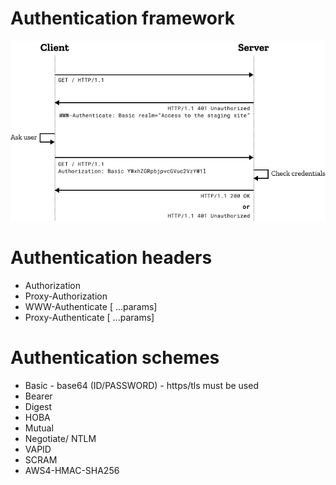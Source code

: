# Authentication framework
![](i/c2c5b5dd-e1a8-40ca-83d5-d6e4fc187419.jpg)
# Authentication headers
- Authorization <auth-scheme> <authorisation-parameters>
- Proxy-Authorization <auth-scheme> <authorisation-parameters>
- WWW-Authenticate <auth-scheme>[ ...params]
- Proxy-Authenticate <auth-scheme>[ ...params]


# Authentication schemes
- Basic - base64 (ID/PASSWORD) - https/tls must be used
- Bearer
- Digest
- HOBA
- Mutual
- Negotiate/ NTLM
- VAPID
- SCRAM
- AWS4-HMAC-SHA256